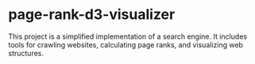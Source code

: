 # page-rank-d3-visualizer
This project is a simplified implementation of a search engine. It includes tools for crawling websites, calculating page ranks, and visualizing web structures. 
